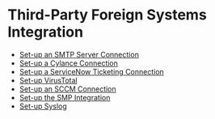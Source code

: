 [title]: # (Third-party Foreign Systems)
[tags]: # (integration)
[priority]: # (9101)
# Third-Party Foreign Systems Integration

* [Set-up an SMTP Server Connection](set-up-smtp.md)
* [Set-up a Cylance Connection](set-up-cylance.md)
* [Set-up a ServiceNow Ticketing Connection](set-up-servicenow.md)
* [Set-up VirusTotal](set-up-virustotal.md)
* [Set-up an SCCM Connection](set-up-sccm.md)
* [Set-up the SMP Integration](set-up-smp.md)
* [Set-up Syslog](set-up-syslog.md)
